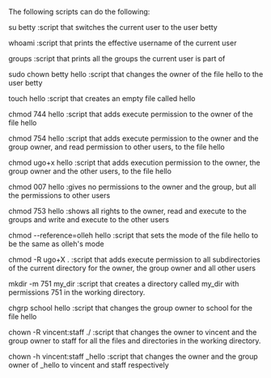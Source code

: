 The following scripts can do the following:

su betty :script that switches the current user to the user betty

whoami :script that prints the effective username of the current user

groups :script that prints all the groups the current user is part of

sudo chown betty hello :script that changes the owner of the file hello to the user betty

touch hello :script that creates an empty file called hello

chmod 744 hello :script that adds execute permission to the owner of the file hello

chmod 754 hello :script that adds execute permission to the owner and the group owner, and read permission to other users, to the file hello

chmod ugo+x hello :script that adds execution permission to the owner, the group owner and the other users, to the file hello

chmod 007 hello :gives no permissions to the owner and the group, but all the permissions to other users

chmod 753 hello :shows all rights to the owner, read and execute to the groups and write and execute to the other users

chmod --reference=olleh hello :script that sets the mode of the file hello to be the same as olleh's mode

chmod -R ugo+X . :script that adds execute permission to all subdirectories of the current directory for the owner, the group owner and all other users

mkdir -m 751 my_dir :script that creates a directory called my_dir with permissions 751 in the working directory.

chgrp school hello :script that changes the group owner to school for the file hello

chown -R vincent:staff ./ :script that changes the owner to vincent and the group owner to staff for all the files and directories in the working directory.

chown -h vincent:staff _hello :script that changes the owner and the group owner of _hello to vincent and staff respectively
